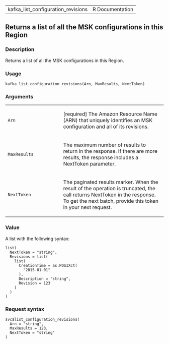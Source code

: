 <table style="width: 100%;">
<tbody>
<tr class="odd">
<td>kafka_list_configuration_revisions</td>
<td style="text-align: right;">R Documentation</td>
</tr>
</tbody>
</table>

## Returns a list of all the MSK configurations in this Region

### Description

Returns a list of all the MSK configurations in this Region.

### Usage

    kafka_list_configuration_revisions(Arn, MaxResults, NextToken)

### Arguments

<table>
<colgroup>
<col style="width: 35%" />
<col style="width: 65%" />
</colgroup>
<tbody>
<tr class="odd">
<td><code id="kafka_list_configuration_revisions_:_Arn">Arn</code></td>
<td><p>[required] The Amazon Resource Name (ARN) that uniquely
identifies an MSK configuration and all of its revisions.</p></td>
</tr>
<tr class="even">
<td><code
id="kafka_list_configuration_revisions_:_MaxResults">MaxResults</code></td>
<td><p>The maximum number of results to return in the response. If there
are more results, the response includes a NextToken parameter.</p></td>
</tr>
<tr class="odd">
<td><code
id="kafka_list_configuration_revisions_:_NextToken">NextToken</code></td>
<td><p>The paginated results marker. When the result of the operation is
truncated, the call returns NextToken in the response. To get the next
batch, provide this token in your next request.</p></td>
</tr>
</tbody>
</table>

### Value

A list with the following syntax:

    list(
      NextToken = "string",
      Revisions = list(
        list(
          CreationTime = as.POSIXct(
            "2015-01-01"
          ),
          Description = "string",
          Revision = 123
        )
      )
    )

### Request syntax

    svc$list_configuration_revisions(
      Arn = "string",
      MaxResults = 123,
      NextToken = "string"
    )
